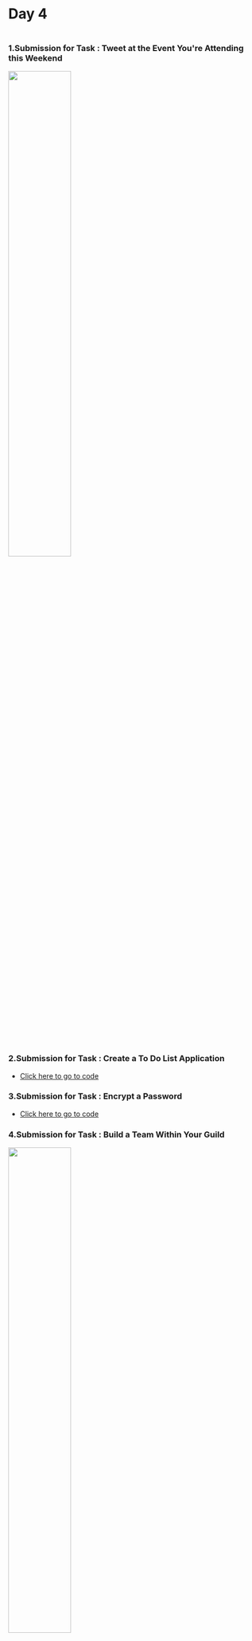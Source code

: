 # Day 4
<img src="">

### 1.Submission for Task : Tweet at the Event You're Attending this Weekend
<img src="" width=50%>

### 2.Submission for Task : Create a To Do List Application
- <a href="">Click here to go to code</a> 

### 3.Submission for Task : Encrypt a Password
- <a href="">Click here to go to code</a> 

### 4.Submission for Task : Build a Team Within Your Guild
<img src="" width=50%>
